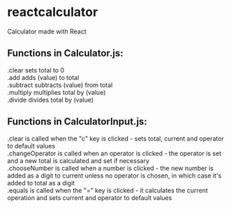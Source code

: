 # reactcalculator
 
Calculator made with React

## Functions in Calculator.js:
.clear sets total to 0\
.add adds (value) to total\
.subtract subtracts (value) from total\
.multiply multiplies total by (value)\
.divide divides total by (value)

## Functions in CalculatorInput.js:
.clear is called when the "c" key is clicked - sets total, current and operator to default values\
.changeOperator is called when an operator is clicked - the operator is set and a new total is calculated and set if necessary\
.chooseNumber is called when a number is clicked - the new number is added as a digit to current unless no operator is chosen, in which case it's added to total as a digit\
.equals is called when the "=" key is clicked - it calculates the current operation and sets current and operator to default values